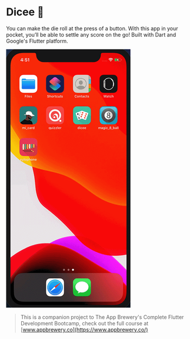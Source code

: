 # Dicee 🎲

You can make the die roll at the press of a button. With this app in your pocket, you’ll be able to settle any score on the go!
Built with Dart and Google's Flutter platform.

<img src="dice.gif">


>This is a companion project to The App Brewery's Complete Flutter Development Bootcamp, check out the full course at [www.appbrewery.co](https://www.appbrewery.co/)
